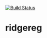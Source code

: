 [![Build Status](https://travis-ci.org/shwva184/ridgereg.svg?branch=main)](https://travis-ci.org/shwva184/ridgereg)
# ridgereg
